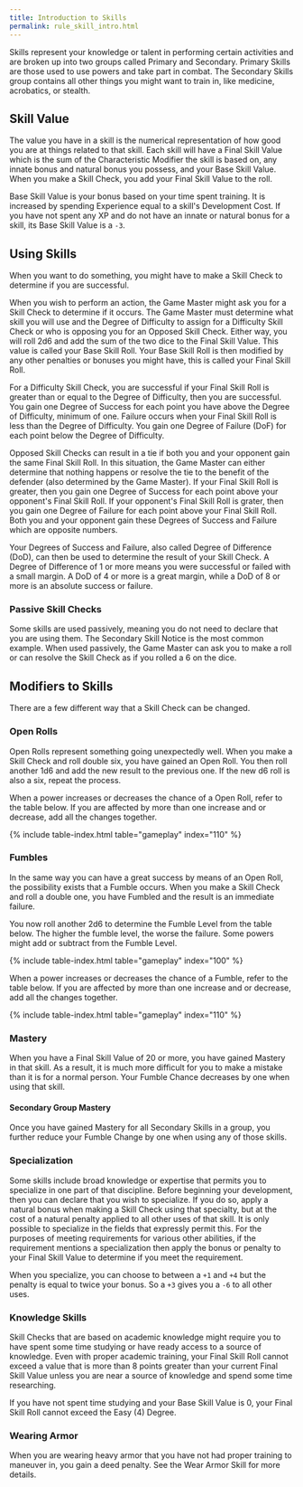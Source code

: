```yaml
---
title: Introduction to Skills
permalink: rule_skill_intro.html
---
```


Skills represent your knowledge or talent in performing certain activities and are broken up into two groups called Primary and Secondary. Primary Skills are those used to use powers and take part in combat. The Secondary Skills group contains all other things you might want to train in, like medicine, acrobatics, or stealth.

## Skill Value
The value you have in a skill is the numerical representation of how good you are at things related to that skill. Each skill will have a Final Skill Value which is the sum of the Characteristic Modifier the skill is based on, any innate bonus and natural bonus you possess, and your Base Skill Value. When you make a Skill Check, you add your Final Skill Value to the roll.

Base Skill Value is your bonus based on your time spent training. It is increased by spending Experience equal to a skill's Development Cost. If you have not spent any XP and do not have an innate or natural bonus for a skill, its Base Skill Value is a `-3`.

## Using Skills
When you want to do something, you might have to make a Skill Check to determine if you are successful. 

When you wish to perform an action, the Game Master might ask you for a Skill Check to determine if it occurs. The Game Master must determine what skill you will use and the Degree of Difficulty to assign for a Difficulty Skill Check or who is opposing you for an Opposed Skill Check. Either way, you will roll 2d6 and add the sum of the two dice to the Final Skill Value. This value is called your Base Skill Roll. Your Base Skill Roll is then modified by any other penalties or bonuses you might have, this is called your Final Skill Roll.

For a Difficulty Skill Check, you are successful if your Final Skill Roll is greater than or equal to the Degree of Difficulty, then you are successful. You gain one Degree of Success for each point you have above the Degree of Difficulty, minimum of one. Failure occurs when your Final Skill Roll is less than the Degree of Difficulty. You gain one Degree of Failure (DoF) for each point below the Degree of Difficulty.

Opposed Skill Checks can result in a tie if both you and your opponent gain the same Final Skill Roll. In this situation, the Game Master can either determine that nothing happens or resolve the tie to the benefit of the defender (also determined by the Game Master). If your Final Skill Roll is greater, then you gain one Degree of Success for each point above your opponent's Final Skill Roll. If your opponent's Final Skill Roll is grater, then you gain one Degree of Failure for each point above your Final Skill Roll. Both you and your opponent gain these Degrees of Success and Failure which are opposite numbers.

Your Degrees of Success and Failure, also called Degree of Difference (DoD), can then be used to determine the result of your Skill Check. A Degree of Difference of 1 or more means you were successful or failed with a small margin. A DoD of 4 or more is a great margin, while a DoD of 8 or more is an absolute success or failure.

### Passive Skill Checks
Some skills are used passively, meaning you do not need to declare that you are using them. The Secondary Skill Notice is the most common example. When used passively, the Game Master can ask you to make a roll or can resolve the Skill Check as if you rolled a 6 on the dice. 

## Modifiers to Skills
There are a few different way that a Skill Check can be changed.

### Open Rolls
Open Rolls represent something going unexpectedly well. When you make a Skill Check and roll double six, you have gained an Open Roll. You then roll another 1d6 and add the new result to the previous one. If the new d6 roll is also a six, repeat the process.

When a power increases or decreases the chance of a Open Roll, refer to the table below. If you are affected by more than one increase and or decrease, add all the changes together.

{% include table-index.html table="gameplay" index="110" %}

### Fumbles
In the same way you can have a great success by means of an Open Roll, the possibility exists that a Fumble occurs. When you make a Skill Check and roll a double one, you have Fumbled and the result is an immediate failure.

You now roll another 2d6 to determine the Fumble Level from the table below. The higher the fumble level, the worse the failure. Some powers might add or subtract from the Fumble Level.

{% include table-index.html table="gameplay" index="100" %}

When a power increases or decreases the chance of a Fumble, refer to the table below. If you are affected by more than one increase and or decrease, add all the changes together.

{% include table-index.html table="gameplay" index="110" %}

### Mastery
When you have a Final Skill Value of 20 or more, you have gained Mastery in that skill. As a result, it is much more difficult for you to make a mistake than it is for a normal person. Your Fumble Chance decreases by one when using that skill.

#### Secondary Group Mastery
Once you have gained Mastery for all Secondary Skills in a group, you further reduce your Fumble Change by one when using any of those skills.

### Specialization
Some skills include broad knowledge or expertise that permits you to specialize in one part of that discipline. Before beginning your development, then you can declare that you wish to specialize. If you do so, apply a natural bonus when making a Skill Check using that specialty, but at the cost of a natural penalty applied to all other uses of that skill. It is only possible to specialize in the fields that expressly permit this. For the purposes of meeting requirements for various other abilities, if the requirement mentions a specialization then apply the bonus or penalty to your Final Skill Value to determine if you meet the requirement. 

When you specialize, you can choose to between a `+1` and `+4` but the penalty is equal to twice your bonus. So a `+3` gives you a `-6` to all other uses.

### Knowledge Skills
Skill Checks that are based on academic knowledge might require you to have spent some time studying or have ready access to a source of knowledge. Even with proper academic training, your Final Skill Roll cannot exceed a value that is more than 8 points greater than your current Final Skill Value unless you are near a source of knowledge and spend some time researching. 

If you have not spent time studying and your Base Skill Value is 0, your Final Skill Roll cannot exceed the Easy (4) Degree.

### Wearing Armor
When you are wearing heavy armor that you have not had proper training to maneuver in, you gain a deed penalty. See the Wear Armor Skill for more details.